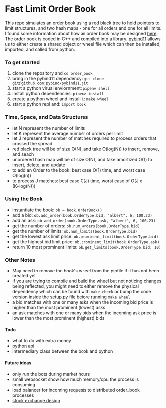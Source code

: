 # Fast Limit Order Book
This repo simulates an order book using a red black tree to hold pointers to limit structures, and two hash maps - one for all orders and one for all limits. I found some information about how an order book may be designed [here](https://web.archive.org/web/20110219163448/http://howtohft.wordpress.com/2011/02/15/how-to-build-a-fast-limit-order-book/). The order book is coded in C++ and compiled into a library. [pybind11](https://github.com/pybind/pybind11)  allows us to either create a shared object or wheel file which can then be installed, imported, and called from python.

### To get started 
1. clone the repository and `cd order_book`
2. bring in the pybind11 dependency: `git clone git@github.com:pybind/pybind11.git`
3. start a python virual enviornment: `pipenv shell`
4. install python dependencies: `pipenv install`
5. create a python wheel and install it: `make wheel`
6. start a python repl and: `import book`

### Time, Space, and Data Structures
* let N represent the number of limits 
* let K represent the average number of orders per limit
* let J represent the number of matches required to process orders that crossed the spread
* red black tree will be of size O(N), and take O(log(N)) to insert, remove, and seach
* unordered hash map will be of size O(N), and take amortized O(1) to insert, delete, and update
* to add an Order to the book: best case O(1) time, and worst case O(log(n))
* to process J matches: best case O(J) time, worst case of O(J x (K+log(N))) 

### Using the Book 
* instantiate the book: `ob = book.OrderBook()`
* add a bid:  `ob.add_order(book.OrderType.bid, "albert", 6, 100.23)`
* add an ask: `ob.add_order(book.OrderType.ask, "albert", 6, 100.23)`
* get the number of orders: `ob.num_orders(book.OrderType.bid)`
* get the number of limits: `ob.num_limits(book.OrderType.bid)`
* get the lowest ask limit price: `ob.prominent_limit(book.OrderType.bid)`
* get the highest bid limit price: `ob.prominent_limit(book.OrderType.ask)`
* return 10 most prominent limits: `ob.get_limits(book.OrderType.bid, 10)`

### Other Notes
* May need to remove the book's wheel from the pipfile if it has not been created yet
* If you are trying to compile and build the wheel but not noticing changes being reflected, you might need to either remove the physical dependency which can be found with `make check` or bump the code version inside the setup.py file before running `make wheel`
* a bid matches with one or many asks when the incoming bid price is higher than the most prominent (lowest) asks
* an ask matches with one or many bids when the incoming ask price is lower than the most prominent (highest) bids

#### Todo 
* what to do with extra money 
* python api
* intermediary class between the book and python

#### Future ideas
* only run the bots during market hours
* small websocket show how much memory/cpu the process is consuming 
* load balancer for incoming requests to distributed order_book processes 
* [stock exchange design](https://www.youtube.com/watch?v=XuKs2kWH0mQ&ab_channel=System-Design)
